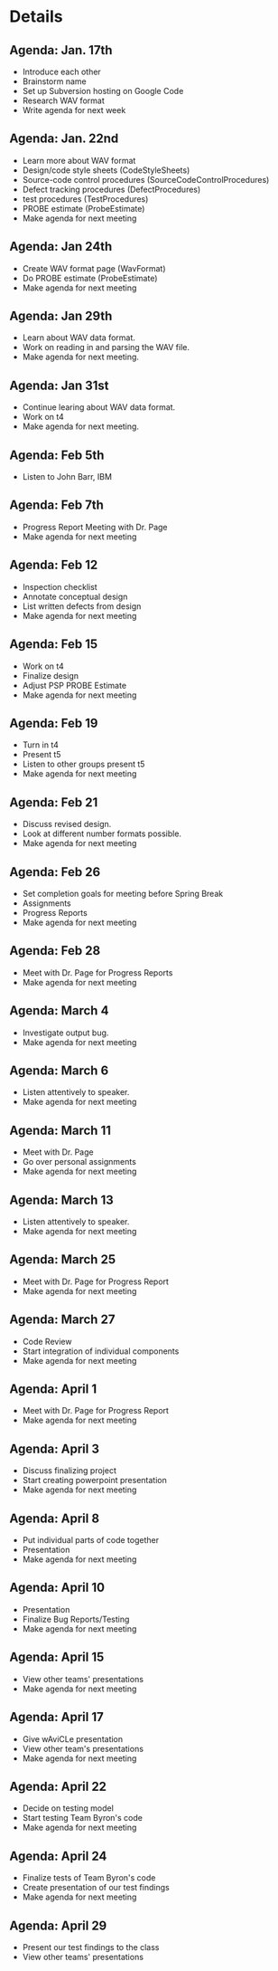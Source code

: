 # Details #

## Agenda: Jan. 17th ##
  * Introduce each other
  * Brainstorm name
  * Set up Subversion hosting on Google Code
  * Research WAV format
  * Write agenda for next week

## Agenda: Jan. 22nd ##
  * Learn more about WAV format
  * Design/code style sheets (CodeStyleSheets)
  * Source-code control procedures (SourceCodeControlProcedures)
  * Defect tracking procedures (DefectProcedures)
  * test procedures (TestProcedures)
  * PROBE estimate (ProbeEstimate)
  * Make agenda for next meeting

## Agenda: Jan 24th ##
  * Create WAV format page (WavFormat)
  * Do PROBE estimate (ProbeEstimate)
  * Make agenda for next meeting

## Agenda: Jan 29th ##
  * Learn about WAV data format.
  * Work on reading in and parsing the WAV file.
  * Make agenda for next meeting.

## Agenda: Jan 31st ##
  * Continue learing about WAV data format.
  * Work on t4
  * Make agenda for next meeting.

## Agenda: Feb 5th ##
  * Listen to John Barr, IBM

## Agenda: Feb 7th ##
  * Progress Report Meeting with Dr. Page
  * Make agenda for next meeting

## Agenda: Feb 12 ##
  * Inspection checklist
  * Annotate conceptual design
  * List written defects from design
  * Make agenda for next meeting

## Agenda: Feb 15 ##
  * Work on t4
  * Finalize design
  * Adjust PSP PROBE Estimate
  * Make agenda for next meeting

## Agenda: Feb 19 ##
  * Turn in t4
  * Present t5
  * Listen to other groups present t5
  * Make agenda for next meeting

## Agenda: Feb 21 ##
  * Discuss revised design.
  * Look at different number formats possible.
  * Make agenda for next meeting

## Agenda: Feb 26 ##
  * Set completion goals for meeting before Spring Break
  * Assignments
  * Progress Reports
  * Make agenda for next meeting

## Agenda: Feb 28 ##
  * Meet with Dr. Page for Progress Reports
  * Make agenda for next meeting

## Agenda: March 4 ##
  * Investigate output bug.
  * Make agenda for next meeting

## Agenda: March 6 ##
  * Listen attentively to speaker.
  * Make agenda for next meeting

## Agenda: March 11 ##
  * Meet with Dr. Page
  * Go over personal assignments
  * Make agenda for next meeting

## Agenda: March 13 ##
  * Listen attentively to speaker.
  * Make agenda for next meeting

## Agenda: March 25 ##
  * Meet with Dr. Page for Progress Report
  * Make agenda for next meeting

## Agenda: March 27 ##
  * Code Review
  * Start integration of individual components
  * Make agenda for next meeting

## Agenda: April 1 ##
  * Meet with Dr. Page for Progress Report
  * Make agenda for next meeting

## Agenda: April 3 ##
  * Discuss finalizing project
  * Start creating powerpoint presentation
  * Make agenda for next meeting

## Agenda: April 8 ##
  * Put individual parts of code together
  * Presentation
  * Make agenda for next meeting

## Agenda: April 10 ##
  * Presentation
  * Finalize Bug Reports/Testing
  * Make agenda for next meeting

## Agenda: April 15 ##
  * View other teams' presentations
  * Make agenda for next meeting

## Agenda: April 17 ##
  * Give wAviCLe presentation
  * View other team's presentations
  * Make agenda for next meeting

## Agenda: April 22 ##
  * Decide on testing model
  * Start testing Team Byron's code
  * Make agenda for next meeting

## Agenda: April 24 ##
  * Finalize tests of Team Byron's code
  * Create presentation of our test findings
  * Make agenda for next meeting

## Agenda: April 29 ##
  * Present our test findings to the class
  * View other teams' presentations